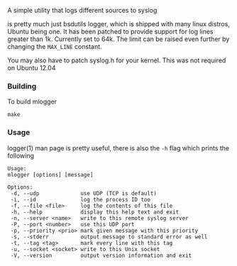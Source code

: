 A simple utility that logs different sources to syslog

is pretty much just bsdutils logger, which is shipped with many linux distros, Ubuntu being one.
It has been patched to provide support for log lines greater than 1k. Currently set to 64k.
The limit can be raised even further by changing the `MAX_LINE` constant.

You may also have to patch syslog.h for your kernel. This was not required on Ubuntu 12.04

### Building

To build mlogger

    make

### Usage

logger(1) man page is pretty useful, there is also the `-h` flag which prints the following

    Usage:
    mlogger [options] [message]

    Options:
     -d, --udp             use UDP (TCP is default)
     -i, --id              log the process ID too
     -f, --file <file>     log the contents of this file
     -h, --help            display this help text and exit
     -n, --server <name>   write to this remote syslog server
     -P, --port <number>   use this UDP port
     -p, --priority <prio> mark given message with this priority
     -s, --stderr          output message to standard error as well
     -t, --tag <tag>       mark every line with this tag
     -u, --socket <socket> write to this Unix socket
     -V, --version         output version information and exit
